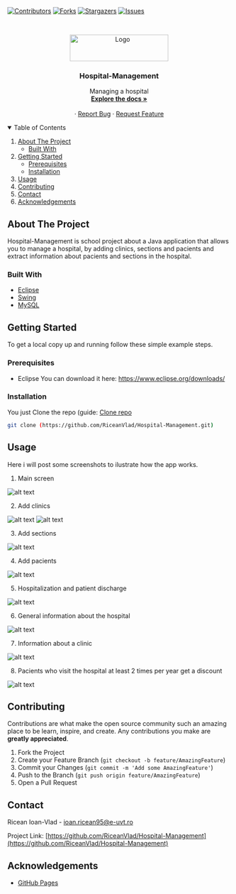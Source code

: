 <!--
*** Thanks for checking out the Best-README-Template. If you have a suggestion
*** that would make this better, please fork the repo and create a pull request
*** or simply open an issue with the tag "enhancement".
*** Thanks again! Now go create something AMAZING! :D
-->



<!-- PROJECT SHIELDS -->
<!--
*** I'm using markdown "reference style" links for readability.
*** Reference links are enclosed in brackets [ ] instead of parentheses ( ).
*** See the bottom of this document for the declaration of the reference variables
*** for contributors-url, forks-url, etc. This is an optional, concise syntax you may use.
*** https://www.markdownguide.org/basic-syntax/#reference-style-links
-->
[![Contributors][contributors-shield]][contributors-url]
[![Forks][forks-shield]][forks-url]
[![Stargazers][stars-shield]][stars-url]
[![Issues][issues-shield]][issues-url]



<!-- PROJECT LOGO -->
<br />
<p align="center">
  <a href="https://github.com/RiceanVlad/Hospital-Management">
    <img src="images/logo3.png" alt="Logo" width="222" height="60">
  </a>

  <h3 align="center">Hospital-Management</h3>

  <p align="center">
    Managing a hospital
    <br />
    <a href="https://github.com/RiceanVlad/Hospital-Management"><strong>Explore the docs »</strong></a>
    <br />
    <br />
    ·
    <a href="https://github.com/RiceanVlad/Hospital-Management/issues">Report Bug</a>
    ·
    <a href="https://github.com/RiceanVlad/Hospital-Management/issues">Request Feature</a>
  </p>
</p>



<!-- TABLE OF CONTENTS -->
<details open="open">
  <summary>Table of Contents</summary>
  <ol>
    <li>
      <a href="#about-the-project">About The Project</a>
      <ul>
        <li><a href="#built-with">Built With</a></li>
      </ul>
    </li>
    <li>
      <a href="#getting-started">Getting Started</a>
      <ul>
        <li><a href="#prerequisites">Prerequisites</a></li>
        <li><a href="#installation">Installation</a></li>
      </ul>
    </li>
    <li><a href="#usage">Usage</a></li>
    <li><a href="#contributing">Contributing</a></li>
    <li><a href="#contact">Contact</a></li>
    <li><a href="#acknowledgements">Acknowledgements</a></li>
  </ol>
</details>



<!-- ABOUT THE PROJECT -->
## About The Project

 Hospital-Management is school project about a Java application that allows you to manage a hospital, by adding clinics, sections and pacients and extract information about pacients and sections in the hospital.

### Built With

* [Eclipse](https://www.eclipse.org/downloads/)
* [Swing](https://www.eclipse.org/windowbuilder/)
* [MySQL](https://www.mysql.com/)


<!-- GETTING STARTED -->
## Getting Started

To get a local copy up and running follow these simple example steps.

### Prerequisites

* Eclipse
  You can download it here: https://www.eclipse.org/downloads/

### Installation

You just Clone the repo (guide: [Clone repo](https://github.com/collab-uniba/socialcde4eclipse/wiki/How-to-import-a-GitHub-project-into-Eclipse)
   ```sh
   git clone (https://github.com/RiceanVlad/Hospital-Management.git)
   ```

<!-- USAGE EXAMPLES -->
## Usage

Here i will post some screenshots to ilustrate how the app works.

1. Main screen

![alt text](https://github.com/RiceanVlad/Hospital-Management/blob/master/images/main.PNG?raw=true)

2. Add clinics

![alt text](https://github.com/RiceanVlad/Hospital-Management/blob/master/images/addclinica.PNG?raw=true)
![alt text](https://github.com/RiceanVlad/Hospital-Management/blob/master/images/addsucces.PNG?raw=true)

3. Add sections

![alt text](https://github.com/RiceanVlad/Hospital-Management/blob/master/images/addsectie.PNG?raw=true)

4. Add pacients

![alt text](https://github.com/RiceanVlad/Hospital-Management/blob/master/images/addpacient.PNG?raw=true)

5. Hospitalization and patient discharge

![alt text](https://github.com/RiceanVlad/Hospital-Management/blob/master/images/addinternareexternare.PNG?raw=true)

6. General information about the hospital

![alt text](https://github.com/RiceanVlad/Hospital-Management/blob/master/images/infospital.PNG?raw=true)

7. Information about a clinic

![alt text](https://github.com/RiceanVlad/Hospital-Management/blob/master/images/infoclinica.PNG?raw=true)

8. Pacients who visit the hospital at least 2 times per year get a discount 

![alt text](https://github.com/RiceanVlad/Hospital-Management/blob/master/images/discount.PNG?raw=true)


<!-- CONTRIBUTING -->
## Contributing

Contributions are what make the open source community such an amazing place to be learn, inspire, and create. Any contributions you make are **greatly appreciated**.

1. Fork the Project
2. Create your Feature Branch (`git checkout -b feature/AmazingFeature`)
3. Commit your Changes (`git commit -m 'Add some AmazingFeature'`)
4. Push to the Branch (`git push origin feature/AmazingFeature`)
5. Open a Pull Request



<!-- CONTACT -->
## Contact

Ricean Ioan-Vlad - [ioan.ricean95@e-uvt.ro](ioan.ricean95@e-uvt.ro)

Project Link: [https://github.com/RiceanVlad/Hospital-Management](https://github.com/RiceanVlad/Hospital-Management)



<!-- ACKNOWLEDGEMENTS -->
## Acknowledgements
* [GitHub Pages](https://pages.github.com)


<!-- MARKDOWN LINKS & IMAGES -->
<!-- https://www.markdownguide.org/basic-syntax/#reference-style-links -->
[contributors-shield]: https://img.shields.io/github/contributors/RiceanVlad/Hospital-Management.svg?style=for-the-badge
[contributors-url]: https://github.com/RiceanVlad/Hospital-Management/graphs/contributors
[forks-shield]: https://img.shields.io/github/forks/RiceanVlad/Hospital-Management.svg?style=for-the-badge
[forks-url]: https://github.com/RiceanVlad/Hospital-Management/network/members
[stars-shield]: https://img.shields.io/github/stars/RiceanVlad/Hospital-Management.svg?style=for-the-badge
[stars-url]: https://github.com/RiceanVlad/Hospital-Management/stargazers
[issues-shield]: https://img.shields.io/github/issues/RiceanVlad/Hospital-Management.svg?style=for-the-badge
[issues-url]: https://github.com/RiceanVlad/Hospital-Management/issues
